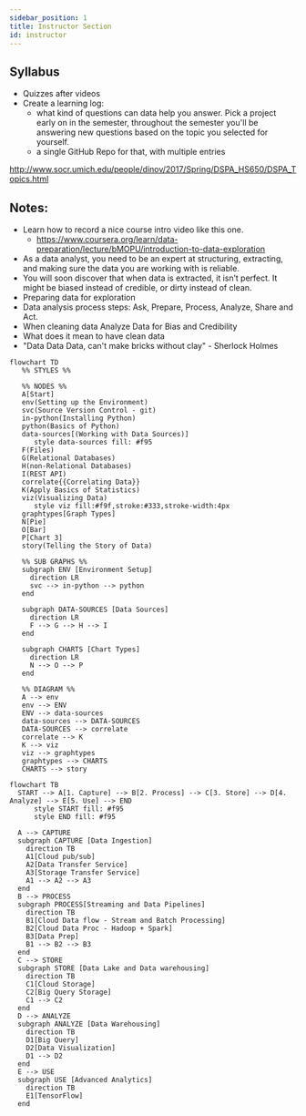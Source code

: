 ```yaml
---
sidebar_position: 1
title: Instructor Section
id: instructor
---
```

## Syllabus
- Quizzes after videos
- Create a learning log:
  - what kind of questions can data help you answer. Pick a project early on in the semester, throughout the semester you'll be answering new questions based on the topic you selected for yourself. 
  - a single GitHub Repo for that, with multiple entries


http://www.socr.umich.edu/people/dinov/2017/Spring/DSPA_HS650/DSPA_Topics.html

## Notes:
- Learn how to record a nice course intro video like this one.
  - https://www.coursera.org/learn/data-preparation/lecture/bMOPU/introduction-to-data-exploration
- As a data analyst, you need to be an expert at structuring, extracting, and making sure the data you are working with is reliable.
- You will soon discover that when data is extracted, it isn’t perfect. It might be biased instead of credible, or dirty instead of clean.
- Preparing data for exploration
- Data analysis process steps: Ask, Prepare, Process, Analyze, Share and Act.
- When cleaning data Analyze Data for Bias and Credibility
- What does it mean to have clean data
- "Data Data Data, can't make bricks without clay" - Sherlock Holmes

```mermaid
flowchart TD
   %% STYLES %%

   %% NODES %%
   A[Start]
   env(Setting up the Environment)
   svc(Source Version Control - git)
   in-python(Installing Python)
   python(Basics of Python)
   data-sources[(Working with Data Sources)]
      style data-sources fill: #f95
   F(Files)
   G(Relational Databases)
   H(non-Relational Databases)
   I(REST API)
   correlate{{Correlating Data}}
   K(Apply Basics of Statistics)
   viz(Visualizing Data)
      style viz fill:#f9f,stroke:#333,stroke-width:4px
   graphtypes[Graph Types]
   N[Pie]
   O[Bar]
   P[Chart 3]
   story(Telling the Story of Data)

   %% SUB GRAPHS %%
   subgraph ENV [Environment Setup]
     direction LR
     svc --> in-python --> python
   end

   subgraph DATA-SOURCES [Data Sources]
     direction LR
     F --> G --> H --> I
   end

   subgraph CHARTS [Chart Types]
     direction LR
     N --> O --> P
   end

   %% DIAGRAM %%
   A --> env
   env --> ENV
   ENV --> data-sources
   data-sources --> DATA-SOURCES 
   DATA-SOURCES --> correlate
   correlate --> K
   K --> viz
   viz --> graphtypes
   graphtypes --> CHARTS
   CHARTS --> story

```

```mermaid
flowchart TB
  START --> A[1. Capture] --> B[2. Process] --> C[3. Store] --> D[4. Analyze] --> E[5. Use] --> END
      style START fill: #f95
      style END fill: #f95

  A --> CAPTURE
  subgraph CAPTURE [Data Ingestion]
    direction TB
    A1[Cloud pub/sub]
    A2[Data Transfer Service]
    A3[Storage Transfer Service]
    A1 --> A2 --> A3
  end
  B --> PROCESS
  subgraph PROCESS[Streaming and Data Pipelines]
    direction TB
    B1[Cloud Data flow - Stream and Batch Processing]
    B2[Cloud Data Proc - Hadoop + Spark]
    B3[Data Prep]
    B1 --> B2 --> B3
  end
  C --> STORE
  subgraph STORE [Data Lake and Data warehousing]
    direction TB
    C1[Cloud Storage]
    C2[Big Query Storage]
    C1 --> C2
  end
  D --> ANALYZE
  subgraph ANALYZE [Data Warehousing]
    direction TB
    D1[Big Query]
    D2[Data Visualization]
    D1 --> D2
  end
  E --> USE
  subgraph USE [Advanced Analytics]
    direction TB
    E1[TensorFlow]
  end

```
